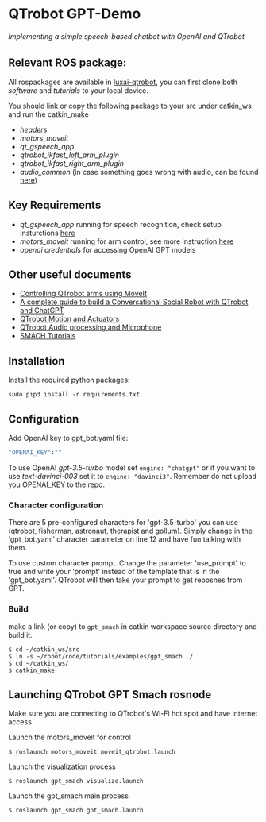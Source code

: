# QTrobot GPT-Demo

###### Implementing a simple speech-based chatbot with OpenAI and QTrobot

## Relevant ROS package:

All rospackages are available in [luxai-qtrobot](https://github.com/luxai-qtrobot), you can first clone both *software* and *tutorials* to your local device.

You should link or copy the following package to your src under catkin_ws and run the catkin_make
+ *headers*
+ *motors_moveit*
+ *qt_gspeech_app*
+ *qtrobot_ikfast_left_arm_plugin*
+ *qtrobot_ikfast_right_arm_plugin*
+ *audio_common* (in case something goes wrong with audio, can be found [here](https://github.com/ros-drivers/audio_common))

## Key Requirements 

- *qt_gspeech_app* running for speech recognition, check setup insturctions [here](https://github.com/luxai-qtrobot/software/tree/master/apps/qt_gspeech_app)
- *motors_moveit* running for arm control, see more instruction [here](https://docs.luxai.com/docs/v1/tutorials/python/python_ros_moveit)
- *openai credentials* for accessing OpenAI GPT models 

## Other useful documents
+ [Controlling QTrobot arms using MoveIt](https://docs.luxai.com/docs/v1/tutorials/python/python_ros_moveit)
+ [A complete guide to build a Conversational Social Robot with QTrobot and ChatGPT ](https://luxai.com/blog/complete-guide-to-build-conversational-social-robot-qtrobot-chatgpt/)
+ [QTrobot Motion and Actuators](https://docs.luxai.com/docs/v1/modules/motors)
+ [QTrobot Audio processing and Microphone](https://docs.luxai.com/docs/modules/microphone)
+ [SMACH Tutorials](https://wiki.ros.org/smach/Tutorials)

## Installation 
Install the required python packages:

```
sudo pip3 install -r requirements.txt
```

## Configuration
Add OpenAI key to gpt_bot.yaml file:

```bash
"OPENAI_KEY":""
```

To use OpenAI *gpt-3.5-turbo* model set  `engine: "chatgpt"` or if you want to use *text-davinci-003* set it to `engine: "davinci3"`. Remember do not upload you OPENAI_KEY to the repo.

### Character configuration

There are 5 pre-configured characters for 'gpt-3.5-turbo' you can use (qtrobot, fisherman, astronaut, therapist and gollum). Simply change in the 'gpt_bot.yaml' character parameter on line 12 and have fun talking with them.

To use custom character prompt. Change the parameter 'use_prompt' to true and write your 'prompt' instead of the template that is in the 'gpt_bot.yaml'. QTrobot will then take your prompt to get reposnes from GPT.

### Build 
make a link (or copy) to `gpt_smach` in catkin workspace source directory and build it.

```
$ cd ~/catkin_ws/src
$ ln -s ~/robot/code/tutorials/examples/gpt_smach ./
$ cd ~/catkin_ws/
$ catkin_make
```

## Launching QTrobot GPT Smach rosnode

Make sure you are connecting to QTrobot's Wi-Fi hot spot and have internet access

Launch the motors_moveit for control

```
$ roslaunch motors_moveit moveit_qtrobot.launch
```

Launch the visualization process

```
$ roslaunch gpt_smach visualize.launch
```

Launch the gpt_smach main process

```
$ roslaunch gpt_smach gpt_smach.launch
```

